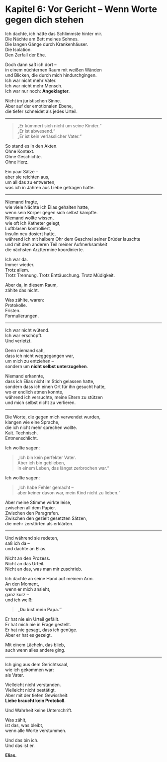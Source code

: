 # Kapitel 6: Vor Gericht – Wenn Worte gegen dich stehen

Ich dachte, ich hätte das Schlimmste hinter mir.  
Die Nächte am Bett meines Sohnes.  
Die langen Gänge durch Krankenhäuser.  
Die Isolation.  
Den Zerfall der Ehe.

Doch dann saß ich dort –  
in einem nüchternen Raum mit weißen Wänden  
und Blicken, die durch mich hindurchgingen.  
Ich war nicht mehr Vater.  
Ich war nicht mehr Mensch.  
Ich war nur noch: **Angeklagter**.

Nicht im juristischen Sinne.  
Aber auf der emotionalen Ebene,  
die tiefer schneidet als jedes Urteil.

---

> „Er kümmert sich nicht um seine Kinder.“  
> „Er ist abwesend.“  
> „Er ist kein verlässlicher Vater.“  

So stand es in den Akten.  
Ohne Kontext.  
Ohne Geschichte.  
Ohne Herz.

Ein paar Sätze –  
aber sie reichten aus,  
um all das zu entwerten,  
was ich in Jahren aus Liebe getragen hatte.

---

Niemand fragte,  
wie viele Nächte ich Elias gehalten hatte,  
wenn sein Körper gegen sich selbst kämpfte.  
Niemand wollte wissen,  
wie oft ich Katheter gelegt,  
Luftblasen kontrolliert,  
Insulin neu dosiert hatte,  
während ich mit halbem Ohr dem Geschrei seiner Brüder lauschte  
und mit dem anderen Teil meiner Aufmerksamkeit  
die nächsten Arzttermine koordinierte.

Ich war da.  
Immer wieder.  
Trotz allem.  
Trotz Trennung. Trotz Enttäuschung. Trotz Müdigkeit.

Aber da, in diesem Raum,  
zählte das nicht.

Was zählte, waren:  
Protokolle.  
Fristen.  
Formulierungen.

---

Ich war nicht wütend.  
Ich war erschöpft.  
Und verletzt.

Denn niemand sah,  
dass ich nicht weggegangen war,  
um mich zu entziehen –  
sondern um **nicht selbst unterzugehen**.

Niemand erkannte,  
dass ich Elias nicht im Stich gelassen hatte,  
sondern dass ich einen Ort für ihn gesucht hatte,  
wo er endlich atmen konnte,  
während ich versuchte, meine Eltern zu stützen  
und mich selbst nicht zu verlieren.

---

Die Worte, die gegen mich verwendet wurden,  
klangen wie eine Sprache,  
die ich nicht mehr sprechen wollte.  
Kalt. Technisch.  
Entmenschlicht.

Ich wollte sagen:  
> „Ich bin kein perfekter Vater.  
> Aber ich bin geblieben,  
> in einem Leben, das längst zerbrochen war.“

Ich wollte sagen:  
> „Ich habe Fehler gemacht –  
> aber keiner davon war, mein Kind nicht zu lieben.“

Aber meine Stimme wirkte leise,  
zwischen all dem Papier.  
Zwischen den Paragrafen.  
Zwischen den gezielt gesetzten Sätzen,  
die mehr zerstörten als erklärten.

---

Und während sie redeten,  
saß ich da –  
und dachte an Elias.

Nicht an den Prozess.  
Nicht an das Urteil.  
Nicht an das, was man mir zuschrieb.

Ich dachte an seine Hand auf meinem Arm.  
An den Moment,  
wenn er mich ansieht,  
ganz kurz –  
und ich weiß:  
> **„Du bist mein Papa.“**

Er hat nie ein Urteil gefällt.  
Er hat mich nie in Frage gestellt.  
Er hat nie gesagt, dass ich genüge.  
Aber er hat es gezeigt.

Mit einem Lächeln, das blieb,  
auch wenn alles andere ging.

---

Ich ging aus dem Gerichtssaal,  
wie ich gekommen war:  
als Vater.

Vielleicht nicht verstanden.  
Vielleicht nicht bestätigt.  
Aber mit der tiefen Gewissheit:  
**Liebe braucht kein Protokoll.**

Und Wahrheit keine Unterschrift.

Was zählt,  
ist das, was bleibt,  
wenn alle Worte verstummen.

Und das bin ich.  
Und das ist er.

**Elias.**
